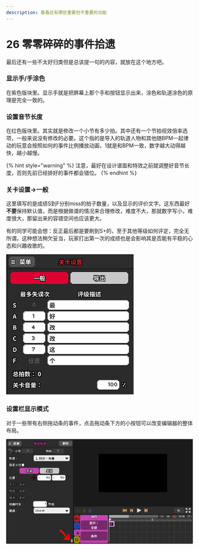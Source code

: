 ```yaml
---
description: 看看还有哪些重要但不重要的功能
---
```


# 26 零零碎碎的事件拾遗

最后还有一些不太好归类但是总该提一句的内容，就放在这个地方吧。

### 显示手/手涂色 <a id="1"></a>

在紫色版块里。显示手就是把屏幕上那个手和按钮显示出来，涂色和轨道涂色的原理是完全一致的。

### 设置音节长度

在红色版块里。其实就是修改一个小节有多少拍。其中还有一个节拍视效倍率选项，一般来说没有修改的必要。这个指的是导入的轨道人物和其他随BPM一起律动的玩意会按照如何的事件比例播放动画，1就是和BPM一致，数字越大动得越快，越小越慢。

{% hint style="warning" %}
注意，最好在设计谱面和特效之前就调整好音节长度，否则先前已经排好的事件都会错位。
{% endhint %}

### 关卡设置→一般

这里填写的是成绩S到F分别miss的拍子数量，以及显示的评价文字。这东西最好**不要**保持默认值，而是根据做谱的情况来合理修改，难度不大，那就数字写小，难度很大，那留出来的容错空间也应该更大。

有的同学可能会想：反正最后都是要刷到S+的，至于其他等级如何评定，完全无所谓。这种想法稍欠妥当，玩家打出第一次的成绩也是会影响其是否能有平稳的心态和兴趣收歌的。

![](../.gitbook/assets/26-2.png)

### 设置栏显示模式 <a id="5"></a>

对于一些带有右侧拖动条的事件，点击拖动条下方的小按钮可以改变编辑器的整体布局。

![](../.gitbook/assets/26-1.gif)

